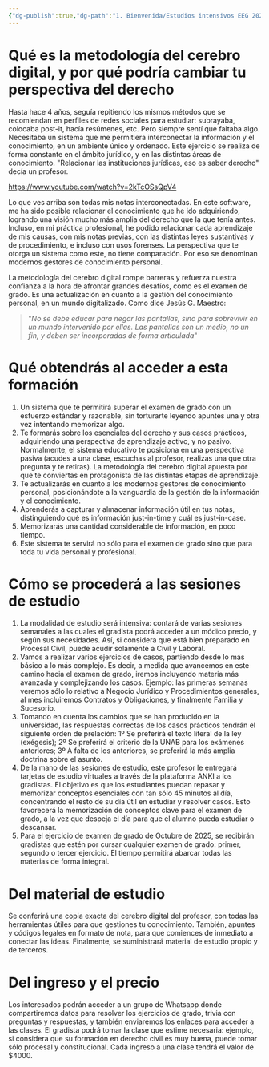 ```yaml
---
{"dg-publish":true,"dg-path":"1. Bienvenida/Estudios intensivos EEG 2025.md","permalink":"/1-bienvenida/estudios-intensivos-eeg-2025/"}
---
```


# Qué es la metodología del cerebro digital, y por qué podría cambiar tu perspectiva del derecho

Hasta hace 4 años, seguía repitiendo los mismos métodos que se recomiendan en perfiles de redes sociales para estudiar: subrayaba, colocaba post-it, hacía resúmenes, etc. Pero siempre sentí que faltaba algo. Necesitaba un sistema que me permitiera interconectar la información y el conocimiento, en un ambiente único y ordenado. Este ejercicio se realiza de forma constante en el ámbito jurídico, y en las distintas áreas de conocimiento. "Relacionar las instituciones jurídicas, eso es saber derecho" decía un profesor. 

https://www.youtube.com/watch?v=2kTcOSsQpV4


Lo que ves arriba son todas mis notas interconectadas. En este software, me ha sido posible relacionar el conocimiento que he ido adquiriendo, logrando una visión mucho más amplia del derecho que la que tenía antes. Incluso, en mi práctica profesional, he podido relacionar cada aprendizaje de mis causas, con mis notas previas, con las distintas leyes sustantivas y de procedimiento, e incluso con usos forenses. La perspectiva que te otorga un sistema como este, no tiene comparación. Por eso se denominan modernos gestores de conocimiento personal.

La metodología del cerebro digital rompe barreras y refuerza nuestra confianza a la hora de afrontar grandes desafíos, como es el examen de grado. Es una actualización en cuanto a la gestión del conocimiento personal, en un mundo digitalizado. Como dice Jesús G. Maestro:

> "*No se debe educar para negar las pantallas, sino para sobrevivir en un mundo intervenido por ellas. Las pantallas son un medio, no un fin, y deben ser incorporadas de forma articulada*"


# Qué obtendrás al acceder a esta formación


1. Un sistema que te permitirá superar el examen de grado con un esfuerzo estándar y razonable, sin torturarte leyendo apuntes una y otra vez intentando memorizar algo. 
2. Te formarás sobre los esenciales del derecho y sus casos prácticos, adquiriendo una perspectiva de aprendizaje activo, y no pasivo. Normalmente, el sistema educativo te posiciona en una perspectiva pasiva (acudes a una clase, escuchas al profesor, realizas una que otra pregunta y te retiras). La metodología del cerebro digital apuesta por que te conviertas en protagonista de las distintas etapas de aprendizaje. 
3. Te actualizarás en cuanto a los modernos gestores de conocimiento personal, posicionándote a la vanguardia de la gestión de la información y el conocimiento. 
4. Aprenderás a capturar y almacenar información útil en tus notas, distinguiendo qué es información just-in-time y cuál es just-in-case.
5. Memorizarás una cantidad considerable de información, en poco tiempo. 
6. Este sistema te servirá no sólo para el examen de grado sino que para toda tu vida personal y profesional.


# Cómo se procederá a las sesiones de estudio

1. La modalidad de estudio será intensiva: contará de varias sesiones semanales a las cuales el gradista podrá acceder a un módico precio, y según sus necesidades. Así, si considera que está bien preparado en Procesal Civil, puede acudir solamente a Civil y Laboral. 
2. Vamos a realizar varios ejercicios de casos, partiendo desde lo más básico a lo más complejo. Es decir, a medida que avancemos en este camino hacia el examen de grado, iremos incluyendo materia más avanzada y complejizando los casos. Ejemplo: las primeras semanas veremos sólo lo relativo a Negocio Jurídico y Procedimientos generales, al mes incluiremos Contratos y Obligaciones, y finalmente Familia y Sucesorio. 
3. Tomando en cuenta los cambios que se han producido en la universidad, las respuestas correctas de los casos prácticos tendrán el siguiente orden de prelación: 1º Se preferirá el texto literal de la ley (exégesis); 2º Se preferirá el criterio de la UNAB para los exámenes anteriores; 3º A falta de los anteriores, se preferirá la más amplia doctrina sobre el asunto. 
4. De la mano de las sesiones de estudio, este profesor le entregará tarjetas de estudio virtuales a través de la plataforma ANKI a los gradistas. El objetivo es que los estudiantes puedan repasar  y memorizar conceptos esenciales con tan sólo 45 minutos al día, concentrando el resto de su día útil en estudiar y resolver casos. Esto favorecerá la memorización de conceptos clave para el examen de grado, a la vez que despeja el día para que el alumno pueda estudiar o descansar.
5. Para el ejercicio de examen de grado de Octubre de 2025, se recibirán gradistas que estén por cursar cualquier examen de grado: primer, segundo o tercer ejercicio. El tiempo permitirá abarcar todas las materias de forma integral. 
# Del material de estudio

Se conferirá una copia exacta del cerebro digital del profesor, con todas las herramientas útiles para que gestiones tu conocimiento. También, apuntes y códigos legales en formato de nota, para que comiences de inmediato a conectar las ideas. 
Finalmente, se suministrará material de estudio propio y de terceros. 

# Del ingreso y el precio

Los interesados podrán acceder a un grupo de Whatsapp donde compartiremos datos para resolver los ejercicios de grado, trivia con preguntas y respuestas, y también enviaremos los enlaces para acceder a las clases. 
El gradista podrá tomar la clase que estime necesaria: ejemplo, si considera que su formación en derecho civil es muy buena, puede tomar sólo procesal y constitucional. 
Cada ingreso a una clase tendrá el valor de $4000. 
